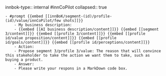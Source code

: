 innbok-type:: internal
#innCoPilot
collapsed:: true

	- #prompt {{embed [[innBoK/segment-(id)/profile-(id)/value/innCoPilot/few shots]]}}
		- My business description:
		- {{embed [[AI business description/content]]}} {{embed [[segment 3/content]]}} {{embed [[profile 3/content]]}} {{embed [[profile id/value proposition/content]]}} {{embed [[profile id/goals/content]]}} {{embed [[profile id/perceptions/content]]}}
		- Action:
		- Propose segment 3/profile 3/value: The reason that will convince this stakeholder to take the action we want them to take, such as buying a product.
		- Answer:
		- Please write your respons in a MarkDown code box.